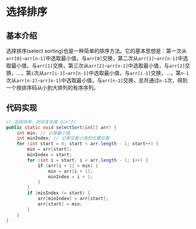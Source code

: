 # 选择排序

## 基本介绍

选择排序(select sorting)也是一种简单的排序方法。它的基本思想是：第一次从`arr[0]~arr[n-1]`中选取最小值，与`arr[0]`交换，第二次从`arr[1]~arr[n-1]`中选取最小值，与`arr[1]`交换，第三次从`arr[2]~arr[n-1]`中选取最小值，与`arr[2]`交换，...，第`i`次从`arr[i-1]~arr[n-1]`中选取最小值，与`arr[i-1]`交换，...，第`n-1`次从`arr[n-2]~arr[n-1]`中选取最小值，与`arr[n-2]`交换，总共通过`n-1`次，得到一个按排序码从小到大排列的有序序列。

## 代码实现

```java
// 选择排序，时间复杂度 O(n^2)
public static void selectSort(int[] arr) {
    int min; // 记录最小值
    int minIndex; // 记录交最小值的位置位置
    for (int start = 0; start < arr.length - 1; start++) {
        min = arr[start];
        minIndex = start;
        for (int i = start; i < arr.length - 1; i++) {
            if (arr[i + 1] < min) {
                min = arr[i + 1];
                minIndex = i + 1;
            }
        }
        if (minIndex != start) {
            arr[minIndex] = arr[start];
            arr[start] = min;
        }
    }
}
```
